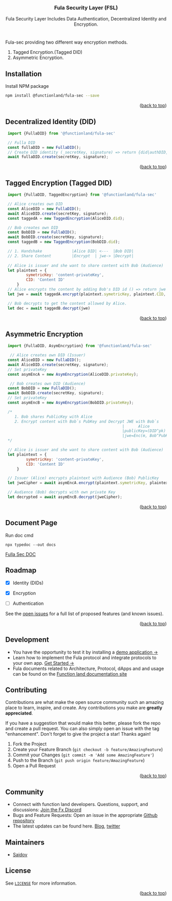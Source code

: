 <div id="top"></div>
<!--
*** Thanks for checking out the Best-README-Template. If you have a suggestion
*** that would make this better, please fork the repo and create a pull request
*** or simply open an issue with the tag "enhancement".
*** Don't forget to give the project a star!
*** Thanks again! Now go create something AMAZING! :D
*** Nice Template: https://github.com/othneildrew/Best-README-Template
-->



<!-- PROJECT SHIELDS -->
<!--
*** I'm using markdown "reference style" links for readability.
*** Reference links are enclosed in brackets [ ] instead of parentheses ( ).
*** See the bottom of this document for the declaration of the reference variables
*** for contributors-url, forks-url, etc. This is an optional, concise syntax you may use.
*** https://www.markdownguide.org/basic-syntax/#reference-style-links
-->

<div align="center">


<h3 align="center">Fula Security Layer (FSL)</h3>

  <p align="center">
    Fula Security Layer Includes Data Authentication, Decentralized Identity and Encryption.
    <br />
  </p>
</div>

#
Fula-sec providing two different way encryption methods.
1. Tagged Encryption.(Tagged DID) 
2. Asymmetric Encryption. 

## Installation


Install NPM package
   ```sh
   npm install @functionland/fula-sec --save
   ```
<p align="right">(<a href="#top">back to top</a>)</p>



<!-- USAGE EXAMPLES -->
## Decentralized Identity (DID) 
   ```js
    import {FullaDID} from '@functionland/fula-sec'

    // Fulla DID
    const fullaDID = new FullaDID();
    // Create DID identity (_secretKey, signature) => return {did|authDID, mnemonic, privateKey}
    await fullaDID.create(secretKey, signature);
   ```
<p align="right">(<a href="#top">back to top</a>)</p>


<!-- USAGE EXAMPLES -->
## Tagged Encryption (Tagged DID) 
   ```js
    import {FullaDID, TaggedEncryption} from '@functionland/fula-sec'

    // Alice creates own DID 
    const AliceDID = new FullaDID();
    await AliceDID.create(secretKey, signature);
    const taggedA = new TaggedEncryption(AliceDID.did);

    // Bob creates own DID
    const BobDID = new FullaDID();
    await BobDID.create(secretKey, signature);
    const taggedB = new TaggedEncryption(BobDID.did);

    // 1. Handshake             |Alice DID| <---  |Bob DID|      
    // 2. Share Content         |Encrypt  | jwe-> |Decrypt| 
    
    // Alice is issuer and she want to share content with Bob (Audience)
    let plaintext = {
            symetricKey: 'content-privateKey',
            CID: 'Content ID'
        }
    // Alice encrypts the content by adding Bob's DID id () => return jwe {}
    let jwe = await taggedA.encrypt(plaintext.symetricKey, plaintext.CID, [BobDID.did.id])

    // Bob decrypts to get the content allowed by Alice.
    let dec = await taggedB.decrypt(jwe) 
   ```

<p align="right">(<a href="#top">back to top</a>)</p>

<!-- USAGE EXAMPLES -->
## Asymmetric Encryption 
   ```js
    import {FullaDID, AsymEncryption} from '@functionland/fula-sec'

     // Alice creates own DID (Issuer)
    const AliceDID = new FullaDID();
    await AliceDID.create(secretKey, signature);
    // Set privateKey
    const asymEncA = new AsymEncryption(AliceDID.privateKey);

     // Bob creates own DID (Audience)
    const BobDID = new FullaDID();
    await BobDID.create(secretKey, signature);
    // Set privateKey
    const asymEncB = new AsymEncryption(BobDID.privateKey);

    /* 
       1. Bob shares PublicKey with Alice
       2. Encrypt content with Bob`s PubKey and Decrypt JWE with Bob`s 
                                                      |      Alice            |       |       Bob        |  
                                                      |publicKey=(DID^pk)     | <---  |publicKey=(DID^pk)|      
                                                      |jwe=Enc(m, Bob^PubKey) | jwe-> |Dec(cip, Bob^pk)  |                                                          
    */

    // Alice is issuer and she want to share content with Bob (Audience)
    let plaintext = {
            symetricKey: 'content-privateKey',
            CID: 'Content ID'
        }

    // Issuer (Alice) encrypts plaintext with Audience (Bob) PublicKey
    let jweCipher = await asymEncA.encrypt(plaintext.symetricKey, plaintext.CID, [asymEncB.publicKey]);

    // Audience (Bob) decrypts with own private Key
    let decrypted = await asymEncB.decrypt(jweCipher);

   ```

<p align="right">(<a href="#top">back to top</a>)</p>


## Document Page
Run doc cmd 
    
    npx typedoc --out docs

[Fulla Sec DOC](http://127.0.0.1:5500/libraries/fula-sec/docs/classes/FullaDID.html)




<!-- ROADMAP -->
## Roadmap
- [X] Identity (DIDs)
- [X] Encryption
- [ ] Authentication


See the [open issues](https://github.com/functionland/fula/issues) for a full list of proposed features (and known issues).

<p align="right">(<a href="#top">back to top</a>)</p>

## Development
- You have the opportunity to test it by installing a [demo application -> ](https://github.com/functionland/photos)
- Learn how to implement the Fula protocol and integrate protocols to your own app. [Get Started -> ](https://github.com/functionland/fula)
- Fula documents related to Architecture, Protocol, dApps and  and usage can be found on the [Function land documentation site](https://functionland.gitbook.io/product-docs/EZsKoqxFAOfV4Ap7jQjB/)


<!-- CONTRIBUTING -->
## Contributing

Contributions are what make the open source community such an amazing place to learn, inspire, and create. Any contributions you make are **greatly appreciated**.

If you have a suggestion that would make this better, please fork the repo and create a pull request. You can also simply open an issue with the tag "enhancement".
Don't forget to give the project a star! Thanks again!

1. Fork the Project
2. Create your Feature Branch (`git checkout -b feature/AmazingFeature`)
3. Commit your Changes (`git commit -m 'Add some AmazingFeature'`)
4. Push to the Branch (`git push origin feature/AmazingFeature`)
5. Open a Pull Request

<p align="right">(<a href="#top">back to top</a>)</p>


## Community
- Connect with function land developers. Questions, support, and discussions: [Join the Fx Discord](https://discord.com/invite/k9UybUBdBB)
- Bugs and Feature Requests: Open an issue in the appropriate [Github repository](https://github.com/functionland)
- The latest updates can be found here. [Blog](https://blog.fx.land/), [twitter](https://twitter.com/functionland)


## Maintainers
- [Saidov](https://github.com/ruffiano89)

<!-- LICENSE -->
## License

See [`LICENSE`](/LICENSE) for more information.

<p align="right">(<a href="#top">back to top</a>)</p>
